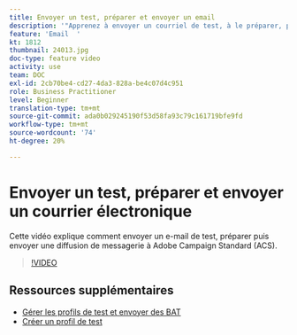 ```yaml
---
title: Envoyer un test, préparer et envoyer un email
description: '"Apprenez à envoyer un courriel de test, à le préparer, puis à envoyer la diffusion électronique. "'
feature: 'Email  '
kt: 1812
thumbnail: 24013.jpg
doc-type: feature video
activity: use
team: DOC
exl-id: 2cb70be4-cd27-4da3-828a-be4c07d4c951
role: Business Practitioner
level: Beginner
translation-type: tm+mt
source-git-commit: ada0b029245190f53d58fa93c79c161719bfe9fd
workflow-type: tm+mt
source-wordcount: '74'
ht-degree: 20%

---
```


# Envoyer un test, préparer et envoyer un courrier électronique

Cette vidéo explique comment envoyer un e-mail de test, préparer puis envoyer une diffusion de messagerie à Adobe Campaign Standard (ACS).

>[!VIDEO](https://video.tv.adobe.com/v/24013/)

## Ressources supplémentaires

* [Gérer les profils de test et envoyer des BAT](https://docs.adobe.com/content/help/en/campaign-standard/using/testing-and-sending/preparing-and-testing-messages/managing-test-profiles-and-sending-proofs.html)
* [Créer un profil de test](/help/profiles-and-audiences/creating-a-profile.md)
